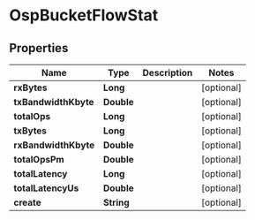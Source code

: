 # OspBucketFlowStat

## Properties
Name | Type | Description | Notes
------------ | ------------- | ------------- | -------------
**rxBytes** | **Long** |  |  [optional]
**txBandwidthKbyte** | **Double** |  |  [optional]
**totalOps** | **Long** |  |  [optional]
**txBytes** | **Long** |  |  [optional]
**rxBandwidthKbyte** | **Double** |  |  [optional]
**totalOpsPm** | **Double** |  |  [optional]
**totalLatency** | **Long** |  |  [optional]
**totalLatencyUs** | **Double** |  |  [optional]
**create** | **String** |  |  [optional]
